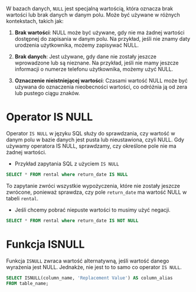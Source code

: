 W bazach danych, `NULL` jest specjalną wartością, która oznacza brak wartości lub brak danych w danym polu. Może być używane w różnych kontekstach, takich jak:

1. **Brak wartości**: NULL może być używane, gdy nie ma żadnej wartości dostępnej do zapisania w danym polu. Na przykład, jeśli nie znamy daty urodzenia użytkownika, możemy zapisywać NULL.
    
2. **Brak danych**: Jest używane, gdy dane nie zostały jeszcze wprowadzone lub są nieznane. Na przykład, jeśli nie mamy jeszcze informacji o numerze telefonu użytkownika, możemy użyć NULL.
    
3. **Oznaczenie nieistniejącej wartości**: Czasami wartość NULL może być używana do oznaczenia nieobecności wartości, co odróżnia ją od zera lub pustego ciągu znaków.

# Operator IS NULL

Operator `IS NULL` w języku SQL służy do sprawdzania, czy wartość w danym polu w bazie danych jest pusta lub nieustawiona, czyli NULL. Gdy używamy operatora IS NULL, sprawdzamy, czy określone pole nie ma żadnej wartości.

- Przykład zapytania SQL z użyciem `IS NULL`

```sql
SELECT * FROM rental where return_date IS NULL
```

To zapytanie zwróci wszystkie wypożyczenia, które nie zostały jeszcze zwrócone, ponieważ sprawdza, czy pole `return_date` ma wartość NULL w tabeli `rental`.

- Jeśli chcemy pobrać niepuste wartości to musimy użyć negacji.
```sql
SELECT * FROM rental where return_date IS NOT NULL
```

# Funkcja ISNULL

Funkcja `ISNULL` zwraca wartość alternatywną, jeśli wartość danego wyrażenia jest NULL. Jednakże, nie jest to to samo co operator `IS NULL`.

```sql
SELECT ISNULL(column_name, 'Replacement Value') AS column_alias
FROM table_name;
```
